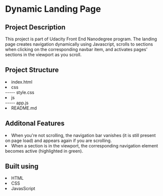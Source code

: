 <h1>Dynamic Landing Page</h1>

<h2>Project Description</h2>
This project is part of Udacity Front End Nanodegree program. The landing page creates navigation dynamically using Javascript, scrolls to sections when clicking on the corresponding navbar item, and activates pages' sections in the viewport as you scroll.

<h2>Project Structure</h2>
<li>index.html</li>
<li>css</li>
----- style.css
<li>js</li>
----- app.js
<li>README.md</li>

<h2>Additonal Features</h2>
<li>When you're not scrolling, the navigation bar vanishes (it is still present on page load) and appears again if you are scrolling.</li>
<li>When a section is in the viewport, the corresponding navigation element becomes active (highlighted in green).</li>

<h2>Built using</h2>
<li>HTML</li>
<li>CSS</li>
<li>JavasScript</li>
